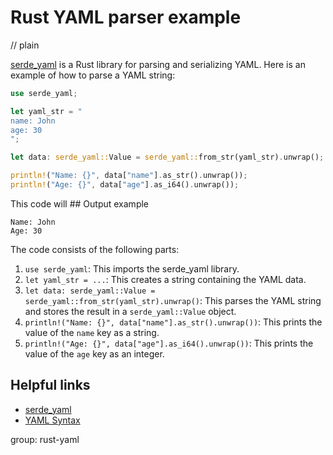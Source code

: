 # Rust YAML parser example
// plain

[serde_yaml](https://crates.io/crates/serde_yaml) is a Rust library for parsing and serializing YAML. Here is an example of how to parse a YAML string:

```rust
use serde_yaml;

let yaml_str = "
name: John
age: 30
";

let data: serde_yaml::Value = serde_yaml::from_str(yaml_str).unwrap();

println!("Name: {}", data["name"].as_str().unwrap());
println!("Age: {}", data["age"].as_i64().unwrap());
```

This code will ## Output example
```
Name: John
Age: 30
```

The code consists of the following parts:

1. `use serde_yaml`: This imports the serde_yaml library.
2. `let yaml_str = ...`: This creates a string containing the YAML data.
3. `let data: serde_yaml::Value = serde_yaml::from_str(yaml_str).unwrap()`: This parses the YAML string and stores the result in a `serde_yaml::Value` object.
4. `println!("Name: {}", data["name"].as_str().unwrap())`: This prints the value of the `name` key as a string.
5. `println!("Age: {}", data["age"].as_i64().unwrap())`: This prints the value of the `age` key as an integer.

## Helpful links

- [serde_yaml](https://crates.io/crates/serde_yaml)
- [YAML Syntax](https://yaml.org/spec/1.2/spec.html)

group: rust-yaml